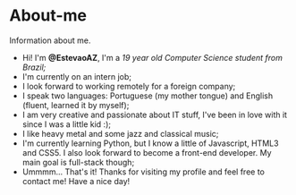 # About-me
Information about me.
- Hi! I'm **@EstevaoAZ**, I'm a *19 year old Computer Science student from Brazil;*
- I'm currently on an intern job;
- I look forward to working remotely for a foreign company;
- I speak two languages: Portuguese (my mother tongue) and English (fluent, learned it by myself);
- I am very creative and passionate about IT stuff, I've been in love with it since I was a little kid :);
- I like heavy metal and some jazz and classical music;
- I'm currently learning Python, but I know a little of Javascript, HTML3 and CSS5. I also look forward to become a front-end developer. My main goal is full-stack though;
- Ummmm... That's it! Thanks for visiting my profile and feel free to contact me! Have a nice day!
